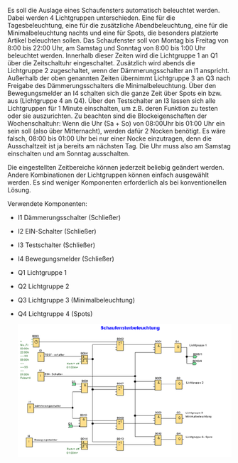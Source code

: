 Es soll die Auslage eines Schaufensters automatisch beleuchtet werden. Dabei werden 4 Lichtgruppen unterschieden. Eine für die Tagesbeleuchtung, eine für die zusätzliche Abendbeleuchtung, eine für die Minimalbeleuchtung nachts und eine für Spots, die besonders platzierte Artikel beleuchten sollen. 
Das Schaufenster soll von Montag bis Freitag von 8:00 bis 22:00 Uhr, am Samstag und Sonntag von 8:00 bis 1:00 Uhr beleuchtet werden. Innerhalb dieser Zeiten wird die Lichtgruppe 1 an Q1 über die Zeitschaltuhr eingeschaltet. 
Zusätzlich wird abends die Lichtgruppe 2 zugeschaltet, wenn der Dämmerungsschalter an I1 anspricht. Außerhalb der oben genannten Zeiten übernimmt Lichtgruppe 3 an Q3 nach Freigabe des Dämmerungsschalters die Minimalbeleuchtung. 
Über den Bewegungsmelder an I4 schalten sich die ganze Zeit über Spots ein bzw. aus (Lichtgruppe 4 an Q4). Über den Testschalter an I3 lassen sich alle Lichtgruppen für 1 Minute einschalten, um z.B. deren Funktion zu testen oder sie auszurichten.
Zu beachten sind die Blockeigenschaften der Wochenschaltuhr: Wenn die Uhr (Sa + So) von 08:00Uhr bis 01:00 Uhr ein sein soll (also über Mitternacht), werden dafür 2 Nocken benötigt. Es wäre falsch, 08:00 bis 01:00 Uhr bei nur einer Nocke einzutragen, denn die Ausschaltzeit ist ja bereits am nächsten Tag.
Die Uhr muss also am Samstag einschalten und am Sonntag ausschalten.

Die eingestellten Zeitbereiche können jederzeit beliebig geändert werden. Andere Kombinationen der Lichtgruppen können einfach ausgewählt werden. Es sind weniger Komponenten erforderlich als bei konventionellen Lösung.


Verwendete Komponenten:

+ I1 Dämmerungsschalter (Schließer)
+ I2 EIN-Schalter (Schließer)
+ I3 Testschalter (Schließer)
+ I4 Bewegungsmelder (Schließer)
+ Q1 Lichtgruppe 1
+ Q2 Lichtgruppe 2
+ Q3 Lichtgruppe 3 (Minimalbeleuchtung)
+ Q4 Lichtgruppe 4 (Spots)


  ![Bild](Schaufensterbeleuchtung.png)
